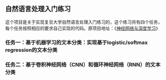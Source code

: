 ## 自然语言处理入门练习
这个项目是关于实现复旦大学自然语言处理入门练习的，这个练习共有四个任务，每个任务按照相应的要求自己实现的代码。原项目地址：《[神经网络与深度学习](https://nndl.github.io/)》 

### 任务一：基于机器学习的文本分类：实现基于logistic/softmax regression的文本分类

### 任务二：基于卷积神经网络（CNN）和循环神经网络（RNN）的文本分类
